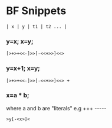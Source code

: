 # BF Snippets

	| x | y | t1 | t2 ... |

### y=x; x=y; 	
	
	[>+>+<<-]>>[-<<+>>]<<>


### y=x+1; x=y; 	
	[>+>+<<-]>>[-<<+>>]<<> +

### x=a * b;

where a and b are "literals" e.g +++ -----

	>y[-<x>]<